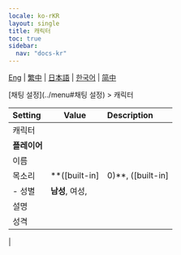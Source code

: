 ```yaml
---
locale: ko-rKR
layout: single
title: 캐릭터
toc: true
sidebar:
  nav: "docs-kr"
---
```

[Eng](/dancexr/menu/2025.4/chat/characters) | [繁中](/tw/dancexr/menu/2025.4/chat/characters) | [日本語](/jp/dancexr/menu/2025.4/chat/characters) | [한국어](/kr/dancexr/menu/2025.4/chat/characters) | [简中](/zh/dancexr/menu/2025.4/chat/characters)

[채팅 설정](../menu#채팅 설정) > 캐릭터



| Setting | Value | Description |
| :--- | --- | :--- |
| 캐릭터 || 
|**플레이어** | | 
| 이름 || 
| 목소리 | **([built-in]|0)**, ([built-in]|1), ([built-in]|2), ([built-in]|3), ([built-in]|4), ([built-in]|5), ([built-in]|6), ([built-in]|7), ([built-in]|8), ([built-in]|9), ([built-in]|10), ([built-in]|11), ([built-in]|12), ([built-in]|13), ([built-in]|14), ([built-in]|15), ([built-in]|16), ([built-in]|17), ([built-in]|18), ([built-in]|19),  |  |
|- 성별 | **남성**, 여성,  | 
| 설명 || 
| 성격 || 
|
